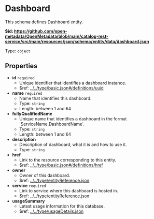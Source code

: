 # Dashboard

This schema defines Dashboard entity.

<b id="httpsgithub.comopen-metadataopenmetadatablobmaincatalog-rest-servicesrcmainresourcesjsonschemaentitydatadashboard.json">&#36;id: https://github.com/open-metadata/OpenMetadata/blob/main/catalog-rest-service/src/main/resources/json/schema/entity/data/dashboard.json</b>

Type: `object`

## Properties
 - <b id="#https://github.com/open-metadata/OpenMetadata/blob/main/catalog-rest-service/src/main/resources/json/schema/entity/data/dashboard.json/properties/id">id</b> `required`
	 - Unique identifier that identifies a dashboard instance.
	 - &#36;ref: [../../type/basic.json#/definitions/uuid](#....typebasic.jsondefinitionsuuid)
 - <b id="#https://github.com/open-metadata/OpenMetadata/blob/main/catalog-rest-service/src/main/resources/json/schema/entity/data/dashboard.json/properties/name">name</b> `required`
	 - Name that identifies this dashboard.
	 - Type: `string`
	 - Length: between 1 and 64
 - <b id="#https://github.com/open-metadata/OpenMetadata/blob/main/catalog-rest-service/src/main/resources/json/schema/entity/data/dashboard.json/properties/fullyQualifiedName">fullyQualifiedName</b>
	 - Unique name that identifies a dashboard in the format 'ServiceName.DashboardName'.
	 - Type: `string`
	 - Length: between 1 and 64
 - <b id="#https://github.com/open-metadata/OpenMetadata/blob/main/catalog-rest-service/src/main/resources/json/schema/entity/data/dashboard.json/properties/description">description</b>
	 - Description of dashboard, what it is and how to use it.
	 - Type: `string`
 - <b id="#https://github.com/open-metadata/OpenMetadata/blob/main/catalog-rest-service/src/main/resources/json/schema/entity/data/dashboard.json/properties/href">href</b>
	 - Link to the resource corresponding to this entity.
	 - &#36;ref: [../../type/basic.json#/definitions/href](#....typebasic.jsondefinitionshref)
 - <b id="#https://github.com/open-metadata/OpenMetadata/blob/main/catalog-rest-service/src/main/resources/json/schema/entity/data/dashboard.json/properties/owner">owner</b>
	 - Owner of this dashboard.
	 - &#36;ref: [../../type/entityReference.json](#....typeentityreference.json)
 - <b id="#https://github.com/open-metadata/OpenMetadata/blob/main/catalog-rest-service/src/main/resources/json/schema/entity/data/dashboard.json/properties/service">service</b> `required`
	 - Link to service where this dashboard is hosted in.
	 - &#36;ref: [../../type/entityReference.json](#....typeentityreference.json)
 - <b id="#https://github.com/open-metadata/OpenMetadata/blob/main/catalog-rest-service/src/main/resources/json/schema/entity/data/dashboard.json/properties/usageSummary">usageSummary</b>
	 - Latest usage information for this database.
	 - &#36;ref: [../../type/usageDetails.json](#....typeusagedetails.json)
